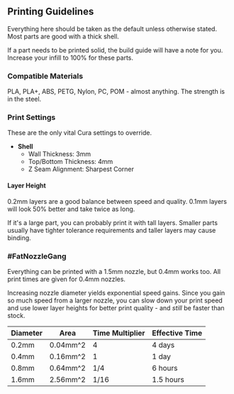 <!-- NEW PAGE -->
## Printing Guidelines
Everything here should be taken as the default unless otherwise stated.
Most parts are good with a thick shell.

If a part needs to be printed solid, the build guide will have a note for you.
Increase your infill to 100% for these parts.

### Compatible Materials
PLA, PLA+, ABS, PETG, Nylon, PC, POM - almost anything. 
The strength is in the steel.

### Print Settings
These are the only vital Cura settings to override.

* **Shell**
  * Wall Thickness: 3mm
  * Top/Bottom Thickness: 4mm
  * Z Seam Alignment: Sharpest Corner
  

#### Layer Height
0.2mm layers are a good balance between speed and quality.
0.1mm layers will look 50% better and take twice as long.

If it's a large part, you can probably print it with tall layers. Smaller parts
usually have tighter tolerance requirements and taller layers may cause binding.

### \#FatNozzleGang
Everything can be printed with a 1.5mm nozzle, but 0.4mm works too.
All print times are given for 0.4mm nozzles.

Increasing nozzle diameter yields exponential speed gains. Since you gain so
much speed from a larger nozzle, you can slow down your print speed and use
lower layer heights for better print quality - and *still* be faster than stock.

| Diameter | Area     | Time Multiplier | Effective Time |
|----------|----------|-----------------|----------------|
| 0.2mm    | 0.04mm^2 | 4               | 4 days         |
| 0.4mm    | 0.16mm^2 | 1               | 1 day          |
| 0.8mm    | 0.64mm^2 | 1/4             | 6 hours        |
| 1.6mm    | 2.56mm^2 | 1/16            | 1.5 hours      |
